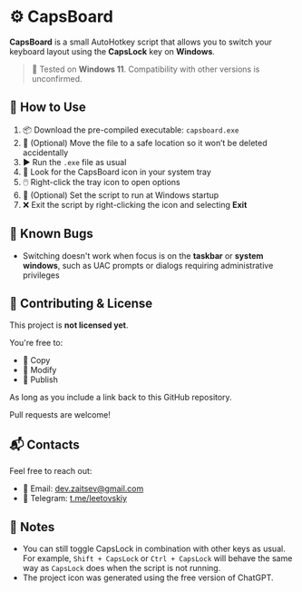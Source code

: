 # ⚙️ CapsBoard

**CapsBoard** is a small AutoHotkey script that allows you to switch your keyboard layout using the **CapsLock** key on **Windows**.

> 🧪 Tested on **Windows 11**. Compatibility with other versions is unconfirmed.


## 🚀 How to Use

1. 📦 Download the pre-compiled executable: `capsboard.exe`
2. 📁 (Optional) Move the file to a safe location so it won’t be deleted accidentally
3. ▶️ Run the `.exe` file as usual
4. 📌 Look for the CapsBoard icon in your system tray
5. 🖱️ Right-click the tray icon to open options
6. 🔁 (Optional) Set the script to run at Windows startup
7. ❌ Exit the script by right-clicking the icon and selecting **Exit**


## 🐞 Known Bugs

- Switching doesn't work when focus is on the **taskbar** or **system windows**, such as UAC prompts or dialogs requiring administrative privileges


## 🤝 Contributing & License

This project is **not licensed yet**.

You're free to:
- 🔧 Copy
- 🧪 Modify
- 🚀 Publish

As long as you include a link back to this GitHub repository.

Pull requests are welcome!


## 📬 Contacts

Feel free to reach out:

- 📧 Email: [dev.zaitsev@gmail.com](mailto:dev.zaitsev@gmail.com)  
- 💬 Telegram: [t.me/leetovskiy](https://t.me/leetovskiy)


## 📝 Notes

- You can still toggle CapsLock in combination with other keys as usual. For example, `Shift + CapsLock` or `Ctrl + CapsLock` will behave the same way as `CapsLock` does when the script is not running.
- The project icon was generated using the free version of ChatGPT.
